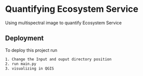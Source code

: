 
# Quantifying Ecosystem Service

Using multispectral image to quantify Ecosystem Service


## Deployment

To deploy this project run

```bash
1. Change the Input and ouput directory position
2. run main.py
3. visualizing in QGIS
```

